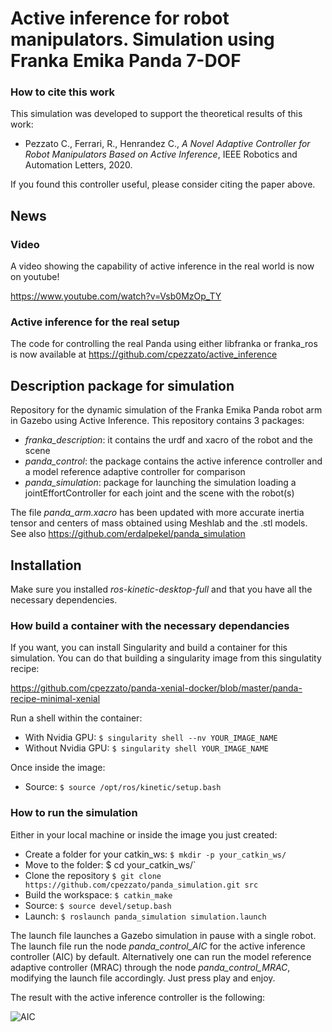 # Active inference for robot manipulators. Simulation using Franka Emika Panda 7-DOF

### How to cite this work
This simulation was developed to support the theoretical results of this work:

- Pezzato C., Ferrari, R., Henrandez C., *A Novel Adaptive Controller for Robot Manipulators Based on Active Inference*, IEEE Robotics and Automation Letters, 2020.

If you found this controller useful, please consider citing the paper above.

## News

### Video
A video showing the capability of active inference in the real world is now on youtube!

https://www.youtube.com/watch?v=Vsb0MzOp_TY

### Active inference for the real setup
The code for controlling the real Panda using either libfranka or franka_ros is now available at https://github.com/cpezzato/active_inference

## Description package for simulation

Repository for the dynamic simulation of the Franka Emika Panda robot arm in Gazebo using Active Inference. This repository contains 3 packages:

- *franka_description*: it contains the urdf and xacro of the robot and the scene
- *panda_control*: the package contains the active inference controller and a model reference adaptive controller for comparison
- *panda_simulation*: package for launching the simulation loading a jointEffortController for each joint and the scene with the robot(s)

The file *panda_arm.xacro* has been updated with more accurate inertia tensor and centers of mass obtained using Meshlab and the .stl models. See also https://github.com/erdalpekel/panda_simulation

## Installation

Make sure you installed *ros-kinetic-desktop-full* and that you have all the necessary dependencies. 

### How build a container with the necessary dependancies
If you want, you can install Singularity and build a container for this simulation. You can do that building a singularity image from this singulatity recipe:

https://github.com/cpezzato/panda-xenial-docker/blob/master/panda-recipe-minimal-xenial

Run a shell within the container:
- With Nvidia GPU: `$ singularity shell --nv YOUR_IMAGE_NAME`
- Without Nvidia GPU: `$ singularity shell YOUR_IMAGE_NAME`

Once inside the image:

- Source: `$ source /opt/ros/kinetic/setup.bash`

### How to run the simulation
Either in your local machine or inside the image you just created:

- Create a folder for your catkin_ws: `$ mkdir -p your_catkin_ws/` <br />
- Move to the folder: $ cd your_catkin_ws/` <br />
- Clone the repository `$ git clone https://github.com/cpezzato/panda_simulation.git src` <br />
- Build the workspace: `$ catkin_make` <br />
- Source: `$ source devel/setup.bash` <br />
- Launch: `$ roslaunch panda_simulation simulation.launch`

The launch file launches a Gazebo simulation in pause with a single robot. The launch file run the node *panda_control_AIC* for the active inference controller (AIC) by default. Alternatively one can run the model reference adaptive controller (MRAC) through the node *panda_control_MRAC*, modifying the launch file accordingly. Just press play and enjoy.

The result with the active inference controller is the following:

![AIC](https://user-images.githubusercontent.com/49310726/56992707-f02b0e80-6b9a-11e9-99fd-58a31f114d0e.gif)
